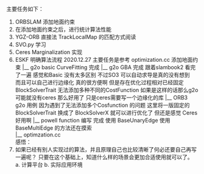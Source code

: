 
主要任务如下：
1. ORBSLAM 添加地面约束
2. 在添加地面约束之后，进行统计算法性能
3. YGZ-ORB 直接法 TrackLocalMap 的匹配方式阅读
4. SVO.py 学习
5. Ceres Marginalization 实现
6. ESKF 明确算法流程
2020.12.27 
主要任务是参考 optimization.cc 添加地面约束
    |__ g2o basic CurveFitting   完成
    |__ g2o GBA                  完成 跟着slambook2 看完了一遍 感觉和Basic 没有太多区别
                                 不过SO3 可以自动求导是真的没有想到  
                                 而且可以自己进行边缘化 真的很方便啊 
                                 但是存在优化过程相对已经固定 BlockSolverTrait 无法添加多种不同的CostFunction
                                 如果是这样的话那么g2o 可能就没有ceres 那么好用了
                                 只是ceres需要写一个边缘化的库
    |__ ORB3 g2o 用例             因为遇到了无法添加多个Cosfunction 的问题 这里将一版固定的BlockSolverTrait 换成了 BlockSolverX
                                 就可以进行优化了  但还是感觉 Ceres 好用啊
    |__ powell function 编写      完成  使用 BaseUnaryEdge
                                       使用 BaseMultiEdge 的方法还在摸索                                 
    |__ optimzation.cc           
感悟：
1. 如果已经有别人实现过的算法，并且原理自己也比较清晰了何必还要自己再写一遍呢？
   只要在这个基础上，知道什么样的场景会更加合适使用就可以了。
   a. 计算平台 b. 实际应用环境